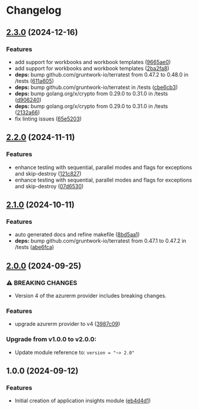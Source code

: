 # Changelog

## [2.3.0](https://github.com/CloudNationHQ/terraform-azure-appi/compare/v2.2.0...v2.3.0) (2024-12-16)


### Features

* add support for workbooks and workbook templates ([9665ae0](https://github.com/CloudNationHQ/terraform-azure-appi/commit/9665ae02ba60997ca895f374c24abbcb4b3eb244))
* add support for workbooks and workbook templates ([2ba2fa8](https://github.com/CloudNationHQ/terraform-azure-appi/commit/2ba2fa8891d7f7191a59ca18d70d0bf322ee32d9))
* **deps:** bump github.com/gruntwork-io/terratest from 0.47.2 to 0.48.0 in /tests ([611a605](https://github.com/CloudNationHQ/terraform-azure-appi/commit/611a605b617dc8c9ac4713a8147f2a6251924f34))
* **deps:** bump github.com/gruntwork-io/terratest in /tests ([cbe6cb3](https://github.com/CloudNationHQ/terraform-azure-appi/commit/cbe6cb318a51add0815ae06b2f7fcb700926a38d))
* **deps:** bump golang.org/x/crypto from 0.29.0 to 0.31.0 in /tests ([d906240](https://github.com/CloudNationHQ/terraform-azure-appi/commit/d906240bc311e68072dba43ea354f74af5b5bb1b))
* **deps:** bump golang.org/x/crypto from 0.29.0 to 0.31.0 in /tests ([2132a66](https://github.com/CloudNationHQ/terraform-azure-appi/commit/2132a66aacd83d2caeafbc51e769312c3017ff03))
* fix linting issues ([65e5203](https://github.com/CloudNationHQ/terraform-azure-appi/commit/65e52032d40bac23d229fc8319e992fea2cd4e50))

## [2.2.0](https://github.com/CloudNationHQ/terraform-azure-appi/compare/v2.1.0...v2.2.0) (2024-11-11)


### Features

* enhance testing with sequential, parallel modes and flags for exceptions and skip-destroy ([121c827](https://github.com/CloudNationHQ/terraform-azure-appi/commit/121c8272ee6b4b6ad233a31013050961d758352a))
* enhance testing with sequential, parallel modes and flags for exceptions and skip-destroy ([07d6530](https://github.com/CloudNationHQ/terraform-azure-appi/commit/07d6530029c6b003e7a11df53d7f14abbf6a7a3f))

## [2.1.0](https://github.com/CloudNationHQ/terraform-azure-appi/compare/v2.0.0...v2.1.0) (2024-10-11)


### Features

* auto generated docs and refine makefile ([8bd5aa1](https://github.com/CloudNationHQ/terraform-azure-appi/commit/8bd5aa14f5fce38db410dc466146b76a12cd2862))
* **deps:** bump github.com/gruntwork-io/terratest from 0.47.1 to 0.47.2 in /tests ([abe6fca](https://github.com/CloudNationHQ/terraform-azure-appi/commit/abe6fcae998e3866be1a4bf5fabe10eb5f6cba48))

## [2.0.0](https://github.com/CloudNationHQ/terraform-azure-appi/compare/v1.0.0...v2.0.0) (2024-09-25)


### ⚠ BREAKING CHANGES

* Version 4 of the azurerm provider includes breaking changes.

### Features

* upgrade azurerm provider to v4 ([3987c09](https://github.com/CloudNationHQ/terraform-azure-appi/commit/3987c0967d4f6285a20a4ee2dbfb505b601fca90))

### Upgrade from v1.0.0 to v2.0.0:

- Update module reference to: `version = "~> 2.0"`

## 1.0.0 (2024-09-12)


### Features

* Initial creation of application insights module ([eb4d4d1](https://github.com/CloudNationHQ/terraform-azure-appi/commit/eb4d4d15540527b3b1e89869d030e5408b5a6d60))
